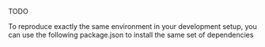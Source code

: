 TODO

To reproduce exactly the same environment in your development setup, you can use the following package.json to install the same set of dependencies
